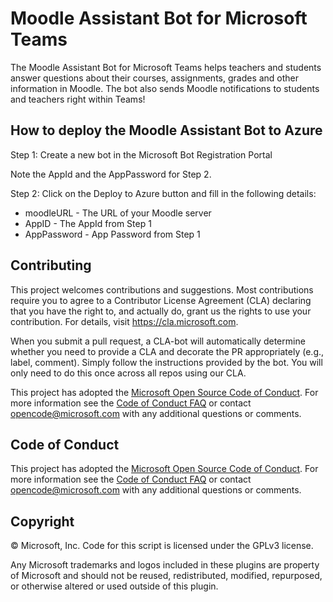 
# Moodle Assistant Bot for Microsoft Teams

The Moodle Assistant Bot for Microsoft Teams helps teachers and students answer questions about their courses, assignments, grades and other information in Moodle. The bot also sends Moodle notifications to students and teachers right within Teams!

## How to deploy the Moodle Assistant Bot to Azure

Step 1: Create a new bot in the Microsoft Bot Registration Portal

Note the AppId and the AppPassword for Step 2.

Step 2: Click on the Deploy to Azure button and fill in the following details:

* moodleURL - The URL of your Moodle server
* AppID - The AppId from Step 1
* AppPassword - App Password from Step 1

## Contributing

This project welcomes contributions and suggestions.  Most contributions require you to agree to a
Contributor License Agreement (CLA) declaring that you have the right to, and actually do, grant us
the rights to use your contribution. For details, visit https://cla.microsoft.com.

When you submit a pull request, a CLA-bot will automatically determine whether you need to provide
a CLA and decorate the PR appropriately (e.g., label, comment). Simply follow the instructions
provided by the bot. You will only need to do this once across all repos using our CLA.

This project has adopted the [Microsoft Open Source Code of Conduct](https://opensource.microsoft.com/codeofconduct/).
For more information see the [Code of Conduct FAQ](https://opensource.microsoft.com/codeofconduct/faq/) or
contact [opencode@microsoft.com](mailto:opencode@microsoft.com) with any additional questions or comments.

## Code of Conduct

This project has adopted the [Microsoft Open Source Code of Conduct](https://opensource.microsoft.com/codeofconduct/). For more information see the [Code of Conduct FAQ](https://opensource.microsoft.com/codeofconduct/faq/) or contact [opencode@microsoft.com](mailto:opencode@microsoft.com) with any additional questions or comments.

## Copyright

&copy; Microsoft, Inc.  Code for this script is licensed under the GPLv3 license.

Any Microsoft trademarks and logos included in these plugins are property of Microsoft and should not be reused, redistributed, modified, repurposed, or otherwise altered or used outside of this plugin.
